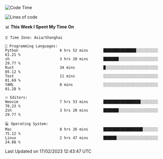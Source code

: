<!--START_SECTION:waka-->
![Code Time](http://img.shields.io/badge/Code%20Time-1%2C156%20hrs%2023%20mins-blue)

![Lines of code](https://img.shields.io/badge/From%20Hello%20World%20I%27ve%20Written-65%20Thousand%20lines%20of%20code-blue)

📊 **This Week I Spent My Time On** 

```text
⌚︎ Time Zone: Asia/Shanghai

💬 Programming Languages: 
Python                   6 hrs 52 mins       ███████████████░░░░░░░░░░   61.21 % 
sh                       3 hrs 20 mins       ███████░░░░░░░░░░░░░░░░░░   29.77 % 
Rust                     34 mins             █░░░░░░░░░░░░░░░░░░░░░░░░   05.12 % 
Text                     11 mins             ░░░░░░░░░░░░░░░░░░░░░░░░░   01.69 % 
YAML                     8 mins              ░░░░░░░░░░░░░░░░░░░░░░░░░   01.28 % 

🔥 Editors: 
Neovim                   7 hrs 53 mins       █████████████████░░░░░░░░   70.23 % 
Zsh                      3 hrs 20 mins       ███████░░░░░░░░░░░░░░░░░░   29.77 % 

💻 Operating System: 
Mac                      8 hrs 26 mins       ██████████████████░░░░░░░   75.12 % 
Linux                    2 hrs 47 mins       ██████░░░░░░░░░░░░░░░░░░░   24.88 % 

```


 Last Updated on 17/02/2023 12:43:47 UTC
<!--END_SECTION:waka-->
